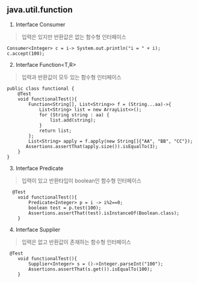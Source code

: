 ## java.util.function

1. Interface Consumer<T>
> 입력은 있지만 반환값은 없는 함수형 인터페이스
```
Consumer<Integer> c = i-> System.out.println("i = " + i);
c.accept(100);
```

2. Interface Function<T,R>
> 입력과 반환값이 모두 있는 함수형 인터페이스
```
public class functional {
    @Test
    void functionalTest(){
        Function<String[], List<String>> f = (String...aa)->{
            List<String> list = new ArrayList<>();
            for (String string : aa) {
                list.add(string);
            }
            return list;
        };
        List<String> apply = f.apply(new String[]{"AA", "BB", "CC"});
       Assertions.assertThat(apply.size()).isEqualTo(3);
    }
}
```

3. Interface Predicate<T>
> 입력이 있고 반환타입이 boolean인 함수형 인터페이스
```
  @Test
    void functionalTest(){
        Predicate<Integer> p = i -> i%2==0;
        boolean test = p.test(100);
        Assertions.assertThat(test).isInstanceOf(Boolean.class);
    }
```

4. Interface Supplier<T>
> 입력은 없고 반환값이 존재하는 함수형 인터페이스
```
 @Test
    void functionalTest(){
        Supplier<Integer> s = ()->Integer.parseInt("100");
        Assertions.assertThat(s.get()).isEqualTo(100);
    }
```

